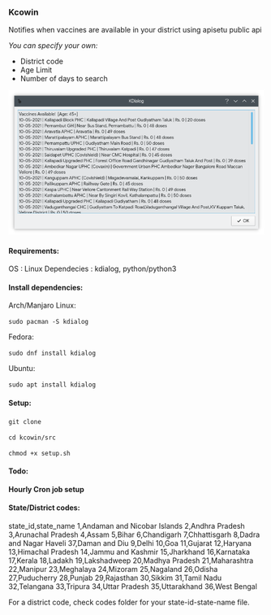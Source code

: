 ### Kcowin


Notifies when vaccines are available in your district using apisetu public api


*You can specify your own:*

- District code
- Age Limit
- Number of days to search


![kdialog](/src/img/kdialog.png)


#### Requirements:

OS : Linux
Dependecies : kdialog, python/python3

#### Install dependencies:

Arch/Manjaro Linux:

`sudo pacman -S kdialog`

Fedora:

`sudo dnf install kdialog`

Ubuntu:

`sudo apt install kdialog`

#### Setup:

`git clone `

`cd kcowin/src`

`chmod +x setup.sh`

#### Todo:

**Hourly Cron job setup**

#### State/District codes:

state_id,state_name
1,Andaman and Nicobar Islands
2,Andhra Pradesh
3,Arunachal Pradesh
4,Assam
5,Bihar
6,Chandigarh
7,Chhattisgarh
8,Dadra and Nagar Haveli
37,Daman and Diu
9,Delhi
10,Goa
11,Gujarat
12,Haryana
13,Himachal Pradesh
14,Jammu and Kashmir
15,Jharkhand
16,Karnataka
17,Kerala
18,Ladakh
19,Lakshadweep
20,Madhya Pradesh
21,Maharashtra
22,Manipur
23,Meghalaya
24,Mizoram
25,Nagaland
26,Odisha
27,Puducherry
28,Punjab
29,Rajasthan
30,Sikkim
31,Tamil Nadu
32,Telangana
33,Tripura
34,Uttar Pradesh
35,Uttarakhand
36,West Bengal

For a district code, check codes folder for your state-id-state-name file.
